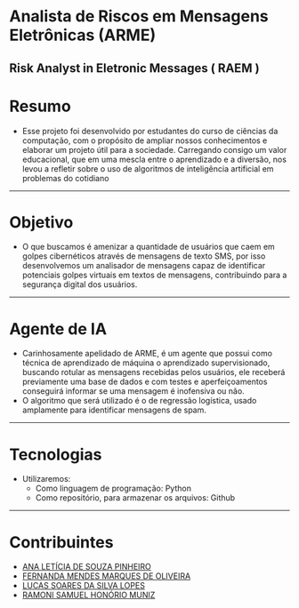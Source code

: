# Analista de Riscos em Mensagens Eletrônicas (ARME)
## Risk Analyst in Eletronic Messages ( RAEM )
# Resumo
  - Esse projeto foi desenvolvido por estudantes do curso de ciências da computação, com o propósito de ampliar nossos conhecimentos e elaborar um projeto útil para a sociedade. Carregando consigo um valor educacional, que em uma mescla entre o aprendizado e a diversão,
    nos levou a refletir sobre o uso de algoritmos de inteligência artificial em problemas do cotidiano
---
# Objetivo
  -  O que buscamos é amenizar a quantidade de usuários que caem em golpes cibernéticos através de mensagens de texto SMS, por isso desenvolvemos um analisador de mensagens capaz de identificar potenciais golpes virtuais em textos de mensagens, contribuindo para a segurança digital dos usuários.
---
# Agente de IA
  - Carinhosamente apelidado de ARME, é um agente que possui como técnica de aprendizado de máquina o aprendizado supervisionado, buscando rotular as mensagens recebidas pelos usuários, ele receberá previamente uma base de dados e com testes e aperfeiçoamentos conseguirá informar se uma mensagem é inofensiva ou não.
  - O algoritmo que será utilizado é o de regressão logística, usado amplamente para identificar mensagens de spam.
---
# Tecnologias
  - Utilizaremos:
    - Como linguagem de programação: Python
    - Como repositório, para armazenar os arquivos: Github
---
# Contribuintes
  - <a href="https://github.com/AnaSouzaPinheiro">ANA LETÍCIA DE SOUZA PINHEIRO</a>  
  - <a href="https://github.com/Fefevsc"> FERNANDA MENDES MARQUES DE OLIVEIRA</a>     
  - <a href="https://github.com/dinastiadoge"> LUCAS SOARES DA SILVA LOPES</a>
  - <a href="https://github.com/ramonisDev"> RAMONI SAMUEL HONÓRIO MUNIZ</a>
